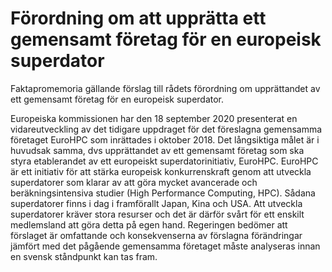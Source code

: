 # Förordning om att upprätta ett gemensamt företag för en europeisk superdator

Faktapromemoria gällande förslag till rådets förordning om upprättandet av ett gemensamt företag för en europeisk superdator.

Europeiska kommissionen har den 18 september 2020 presenterat en vidareutveckling av det tidigare uppdraget för det föreslagna gemensamma företaget EuroHPC som inrättades i oktober 2018\. Det långsiktiga målet är i huvudsak samma, dvs upprättandet av ett gemensamt företag som ska styra etablerandet av ett europeiskt superdatorinitiativ, EuroHPC. EuroHPC är ett initiativ för att stärka europeisk konkurrenskraft genom att utveckla superdatorer som klarar av att göra mycket avancerade och beräkningsintensiva studier (High Performance Computing, HPC). Sådana superdatorer finns i dag i framförallt Japan, Kina och USA. Att utveckla superdatorer kräver stora resurser och det är därför svårt för ett enskilt medlemsland att göra detta på egen hand. Regeringen bedömer att förslaget är omfattande och konsekvenserna av förslagna förändringar jämfört med det pågående gemensamma företaget måste analyseras innan en svensk ståndpunkt kan tas fram.

